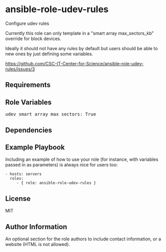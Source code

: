 ansible-role-udev-rules
=========

Configure udev rules

Currently this role can only template in a "smart array max_sectors_kb" override for block devices.

Ideally it should not have any rules by default but users should be able to new ones by just defining some variables.

https://github.com/CSC-IT-Center-for-Science/ansible-role-udev-rules/issues/3

Requirements
------------


Role Variables
--------------

<pre>
udev_smart_array_max_sectors: True
</pre>

Dependencies
------------


Example Playbook
----------------

Including an example of how to use your role (for instance, with variables passed in as parameters) is always nice for users too:

    - hosts: servers
      roles:
         - { role: ansible-role-udev-rules }

License
-------

MIT

Author Information
------------------

An optional section for the role authors to include contact information, or a website (HTML is not allowed).
